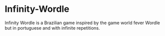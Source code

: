 # Infinity-Wordle
Infinity Wordle is a Brazilian game inspired by the game world fever Wordle but in portuguese and with infinite repetitions.
